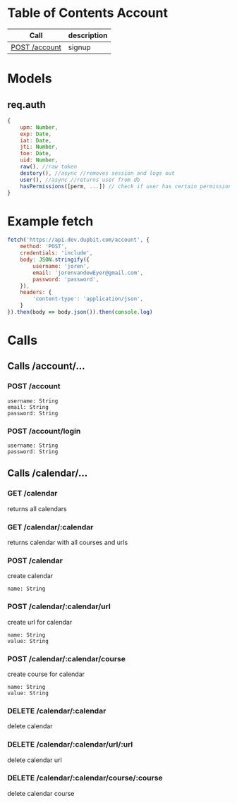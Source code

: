 # Table of Contents Account
| Call | description |
|------|-------------|
| [POST /account](#post-account) | signup |

# Models

## req.auth

```js
{
    upm: Number, 
    exp: Date,
    iat: Date,
    jti: Number,
    toe: Date,
    uid: Number,
    raw(), //raw token
    destory(), //async //removes session and logs out
    user(), //async //returns user from db
    hasPermissions([perm, ...]) // check if user has certain permission(s)
}
```

# Example fetch

```js
fetch('https://api.dev.dupbit.com/account', {
    method: 'POST',
    credentials: 'include',
    body: JSON.stringify({
        username: 'joren',
        email: 'jorenvandewEyer@gmail.com',
        password: 'password',
    }),
    headers: {
        'content-type': 'application/json',
    }
}).then(body => body.json()).then(console.log)
```

# Calls

## Calls /account/...

### POST /account
 
```
username: String
email: String
password: String
```

### POST /account/login

```
username: String
password: String
```

## Calls /calendar/...

### GET /calendar
returns all calendars

### GET /calendar/:calendar
returns calendar with all courses and urls

### POST /calendar
create calendar

```
name: String
```

### POST /calendar/:calendar/url
create url for calendar
```
name: String
value: String
```

### POST /calendar/:calendar/course
create course for calendar
```
name: String
value: String
```

### DELETE /calendar/:calendar
delete calendar

### DELETE /calendar/:calendar/url/:url
delete calendar url

### DELETE /calendar/:calendar/course/:course
delete calendar course
